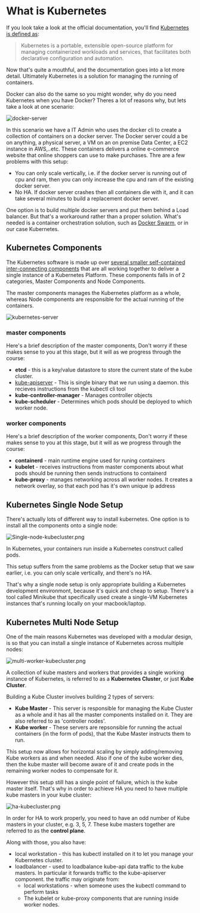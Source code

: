 # What is Kubernetes

If you look take a look at the official documentation, you'll find [Kubernetes is defined as](https://kubernetes.io/docs/concepts/overview/what-is-kubernetes/):

> Kubernetes is a portable, extensible open-source platform for managing containerized workloads and services, that facilitates both declarative configuration and automation.

Now that's quite a mouthful, and the documentation goes into a lot more detail. Ultimately Kubernetes is a solution for managing the running of containers.

Docker can also do the same so you might wonder, why do you need Kubernetes when you have Docker? Theres a lot of reasons why, but lets take a look at one scenario:

![docker-server](https://github.com/Sher-Chowdhury/Kubernetes-Study-Guide/raw/master/Part-01/03_kubernetes_architecture/images/Docker-Server-Architecture.png)

In this scenario we have a IT Admin who uses the docker cli to create a collection of containers on a docker server. The Docker server could a be on anything, a physical server, a VM on an on premise Data Center, a EC2 instance in AWS,..etc. These containers delivers a online e-commerce website that online shoppers can use to make purchases. Thre are a few problems with this setup:

- You can only scale vertically, i.e. if the docker server is running out of cpu and ram, then you can only increase the cpu and ram of the existing docker server.  
- No HA. If docker server crashes then all containers die with it, and it can take several minutes to build a replacement docker server.

One option is to build multiple docker servers and put them behind a Load balancer. But that's a workaround rather than a proper solution. What's needed is a container orchestration solution, such as [Docker Swarm](https://docs.docker.com/engine/swarm/), or in our case Kubernetes.


## Kubernetes Components

The Kubernetes software is made up over [several smaller self-contained inter-connecting components](https://kubernetes.io/docs/concepts/overview/components/) that are all working together to deliver a single instance of a Kubernetes Platform. These components falls in of 2 categories, Master Components and Node Components.

The master components manages the Kubernetes platform as a whole, whereas Node components are responsible for the actual running of the containers.

![kubernetes-server](https://github.com/Sher-Chowdhury/Kubernetes-Study-Guide/raw/master/Part-01/03_kubernetes_architecture/images/kubernetes-components.png)

### master components

Here's a brief description of the master components, Don't worry if these makes sense to you at this stage, but it will as we progress through the course:

- **etcd** - this is a key/value datastore to store the current state of the kube cluster.
- [kube-apiserver](https://kubernetes.io/docs/reference/command-line-tools-reference/kube-apiserver/) - This is single binary that we run using a daemon. this recieves instructions from the kubectl cli tool
- **kube-controller-manager** - Manages controller objects
- **kube-scheduler** - Determines which pods should be deployed to which worker node. 

### worker components

Here's a brief description of the worker components, Don't worry if these makes sense to you at this stage, but it will as we progress through the course:

- **containerd** - main runtime engine used for runing containers
- **kubelet** - receives instructions from master components about what pods should be running then sends instructions to containerd
- **kube-proxy** - manages networking across all worker nodes. It creates a network overlay, so that each pod has it's own unique ip address

## Kubernetes Single Node Setup

There's actually lots of different way to install kubernetes. One option is to install all the components onto a single node:

![Single-node-kubecluster.png](https://github.com/Sher-Chowdhury/Kubernetes-Study-Guide/raw/master/Part-01/03_kubernetes_architecture/images/Single-node-kubecluster.png)

In Kubernetes, your containers run inside a Kubernetes construct called pods.

This setup suffers from the same problems as the Docker setup that we saw earlier, i.e. you can only scale vertically, and there's no HA.

That's why a single node setup is only appropriate building a Kubernetes development environmont, because it's quick and cheap to setup. There's a tool called Minikube that specifically used create a single-VM Kubernetes instances that's running locally on your macbook/laptop.  

## Kubernetes Multi Node Setup

One of the main reasons Kubernetes was developed with a modular design, is so that you can install a single instance of Kubernetes across multiple nodes:

![multi-worker-kubecluster.png](https://github.com/Sher-Chowdhury/Kubernetes-Study-Guide/raw/master/Part-01/03_kubernetes_architecture/images/multi-worker-kubecluster.png)

A collection of kube masters and workers that provides a single working instance of Kubernetes, is referred to as a **Kubernetes Cluster**, or just **Kube Cluster**.

Building a Kube Cluster involves building 2 types of servers:

- **Kube Master** - This server is responsible for managing the Kube Cluster as a whole and it has all the master components installed on it. They are also referred to as 'controller nodes'.
- **Kube worker** - These servers are repsonsible for running the actual containers (in the form of pods), that the Kube Master instructs them to run. 

This setup now allows for horizontal scaling by simply adding/removing Kube workers as and when needed. Also if one of the kube worker dies, then the kube master will become aware of it and create pods in the remaining worker nodes to compensate for it.

However this setup still has a single point of failure, which is the kube master itself. That's why in order to achieve HA you need to have multiple kube masters in your kube cluster:

![ha-kubecluster.png](https://github.com/Sher-Chowdhury/Kubernetes-Study-Guide/raw/master/Part-01/03_kubernetes_architecture/images/ha-kubecluster.png)

In order for HA to work properly, you need to have an odd number of Kube masters in your cluster, e.g. 3, 5, 7. These kube masters together are referred to as the **control plane**.


Along with those, you also have:

- local workstation - this has kubectl installed on it to let you manage your Kubernetes cluster.
- loadbalancer - used to loadbalance kube-api data traffic to the kube masters. In particular it forwards traffic to the kube-apiserver component. the traffic may originate from:
  - local workstations - when someone uses the kubectl command to perform tasks
  - The kubelet or kube-proxy components that are running inside worker nodes.